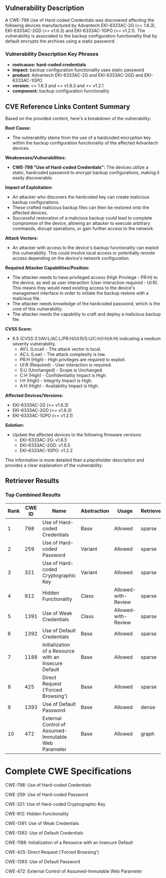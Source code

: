## Vulnerability Description
A CWE-798 Use of Hard-coded Credentials was discovered affecting the following devices manufactured by Advantech EKI-6333AC-2G (<= 1.6.3), EKI-6333AC-2GD (<= v1.6.3) and EKI-6333AC-1GPO (<= v1.2.1). The vulnerability is associated to the backup configuration functionality that by default encrypts the archives using a static password.

### Vulnerability Description Key Phrases
- **rootcause:** **hard-coded credentials**
- **impact:** backup configuration functionality uses static password
- **product:** Advantech EKI-6333AC-2G and EKI-6333AC-2GD and EKI-6333AC-1GPO
- **version:** <= 1.6.3 and <= v1.6.3 and <= v1.2.1
- **component:** backup configuration functionality

## CVE Reference Links Content Summary
Based on the provided content, here's a breakdown of the vulnerability:

**Root Cause:**
- The vulnerability stems from the use of a hardcoded encryption key within the backup configuration functionality of the affected Advantech devices.

**Weaknesses/Vulnerabilities:**
- **CWE-798 "Use of Hard-coded Credentials":** The devices utilize a static, hardcoded password to encrypt backup configurations, making it easily discoverable.

**Impact of Exploitation:**
- An attacker who discovers the hardcoded key can create malicious backup configurations.
- These crafted malicious backup files can then be restored onto the affected devices.
- Successful restoration of a malicious backup could lead to complete compromise of the device, allowing an attacker to execute arbitrary commands, disrupt operations, or gain further access to the network.

**Attack Vectors:**
- An attacker with access to the device's backup functionality can exploit this vulnerability. This could involve local access or potentially remote access depending on the device's network configuration.

**Required Attacker Capabilities/Position:**
- The attacker needs to have privileged access (High Privilege - PR:H) to the device, as well as user interaction (User interaction required - UI:R). This means they would need existing access to the device's management interface in order to initiate the backup restore with a malicious file.
- The attacker needs knowledge of the hardcoded password, which is the core of this vulnerability.
- The attacker needs the capability to craft and deploy a malicious backup file.

**CVSS Score:**
- 6.5 (CVSS:3.1/AV:L/AC:L/PR:H/UI:R/S:U/C:H/I:H/A:H) indicating a medium severity vulnerability.
    - AV:L (Local) - The attack vector is local.
    - AC:L (Low) - The attack complexity is low.
    - PR:H (High) - High privileges are required to exploit.
    - UI:R (Required) - User interaction is required.
    - S:U (Unchanged) - Scope is Unchanged.
    - C:H (High) - Confidentiality Impact is High.
    - I:H (High) - Integrity Impact is High.
    - A:H (High) - Availability Impact is High.

**Affected Devices/Versions:**
- EKI-6333AC-2G (<= v1.6.3)
- EKI-6333AC-2GD (<= v1.6.3)
- EKI-6333AC-1GPO (<= v1.2.1)

**Solution:**
- Update the affected devices to the following firmware versions:
    - EKI-6333AC-2G: v1.6.5
    - EKI-6333AC-2GD: v1.6.5
    - EKI-6333AC-1GPO: v1.2.2

This information is more detailed than a placeholder description and provides a clear explanation of the vulnerability.

## Retriever Results

### Top Combined Results

| Rank | CWE ID | Name | Abstraction | Usage  | Retrievers | Individual Scores |
|------|--------|------|-------------|-------|------------|-------------------|
| 1 | 798 | Use of Hard-coded Credentials | Base | Allowed | sparse | 0.380 |
| 2 | 259 | Use of Hard-coded Password | Variant | Allowed | sparse | 0.374 |
| 3 | 321 | Use of Hard-coded Cryptographic Key | Variant | Allowed | sparse | 0.369 |
| 4 | 912 | Hidden Functionality | Class | Allowed-with-Review | sparse | 0.315 |
| 5 | 1391 | Use of Weak Credentials | Class | Allowed-with-Review | sparse | 0.301 |
| 6 | 1392 | Use of Default Credentials | Base | Allowed | sparse | 0.267 |
| 7 | 1188 | Initialization of a Resource with an Insecure Default | Base | Allowed | sparse | 0.255 |
| 8 | 425 | Direct Request ('Forced Browsing') | Base | Allowed | sparse | 0.255 |
| 9 | 1393 | Use of Default Password | Base | Allowed | dense | 0.649 |
| 10 | 472 | External Control of Assumed-Immutable Web Parameter | Base | Allowed | graph | 0.002 |



# Complete CWE Specifications

CWE-798: Use of Hard-coded Credentials

CWE-259: Use of Hard-coded Password

CWE-321: Use of Hard-coded Cryptographic Key

CWE-912: Hidden Functionality

CWE-1391: Use of Weak Credentials

CWE-1392: Use of Default Credentials

CWE-1188: Initialization of a Resource with an Insecure Default

CWE-425: Direct Request ('Forced Browsing')

CWE-1393: Use of Default Password

CWE-472: External Control of Assumed-Immutable Web Parameter
